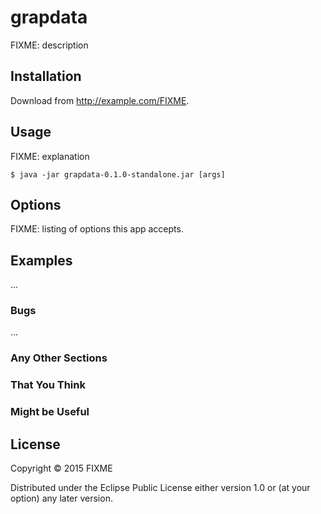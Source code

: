 # grapdata

FIXME: description

## Installation

Download from http://example.com/FIXME.

## Usage

FIXME: explanation

    $ java -jar grapdata-0.1.0-standalone.jar [args]

## Options

FIXME: listing of options this app accepts.

## Examples

...

### Bugs

...

### Any Other Sections
### That You Think
### Might be Useful

## License

Copyright © 2015 FIXME

Distributed under the Eclipse Public License either version 1.0 or (at
your option) any later version.
